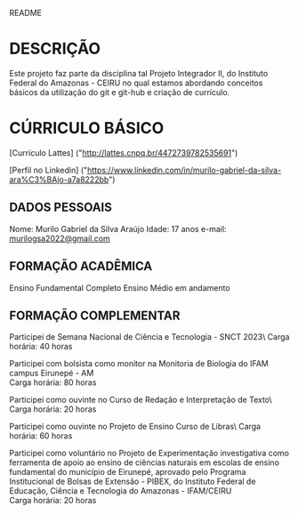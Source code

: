 README

# DESCRIÇÃO

Este projeto faz parte da disciplina tal Projeto Integrador II, do Instituto Federal do Amazonas - CEIRU no qual estamos abordando conceitos básicos da utilização do git e git-hub e criação de currículo.

# CÚRRICULO BÁSICO

[Currículo Lattes] ("http://lattes.cnpq.br/4472739782535691")

[Perfil no Linkedin] ("https://www.linkedin.com/in/murilo-gabriel-da-silva-ara%C3%BAjo-a7a8222bb")
## DADOS PESSOAIS

Nome: Murilo Gabriel da Silva Araújo 
Idade: 17 anos 
e-mail: murilogsa2022@gmail.com

## FORMAÇÃO ACADÊMICA

Ensino Fundamental Completo 
Ensino Médio em andamento 

## FORMAÇÃO COMPLEMENTAR

Participei de Semana Nacional de Ciência e Tecnologia - SNCT 2023\ 
Carga horária: 40 horas

Participei com bolsista como monitor na Monitoria de Biologia do IFAM campus Eirunepé - AM\
Carga horária: 80 horas

Participei como ouvinte no Curso de Redação e Interpretação de Texto\ 
Carga horária: 20 horas

Participei como ouvinte no Projeto de Ensino Curso de Libras\ 
Carga horária: 60 horas

Participei como voluntário no Projeto de Experimentação investigativa como ferramenta de apoio
ao ensino de ciências naturais em escolas de ensino fundamental do município de Eirunepé, aprovado pelo Programa Institucional de Bolsas de Extensão - PIBEX, do Instituto Federal de Educação, Ciência e Tecnologia do Amazonas - IFAM/CEIRU\
Carga horária: 20 horas



